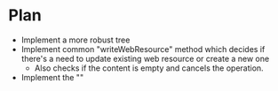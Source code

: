 # Plan

- Implement a more robust tree
- Implement common "writeWebResource" method which decides if there's a need to update existing web resource or create a new one
    - Also checks if the content is empty and cancels the operation.
- Implement the ""